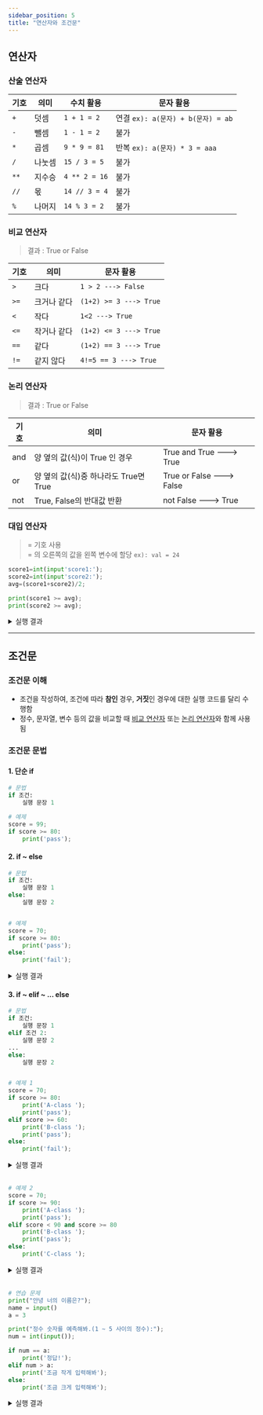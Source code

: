```yaml
---
sidebar_position: 5
title: "연산자와 조건문"
---
```


## 연산자

### 산술 연산자

| 기호 | 의미   | 수치 활용     | 문자 활용                          |
| ---- | ------ | ------------- | ---------------------------------- |
| `+`  | 덧셈   | `1 + 1 = 2`   | 연결 `ex): a(문자) + b(문자) = ab` |
| `-`  | 뺄셈   | `1 - 1 = 2`   | 불가                               |
| `*`  | 곱셈   | `9 * 9 = 81`  | 반복 `ex): a(문자) * 3 = aaa`      |
| `/`  | 나눗셈 | `15 / 3 = 5`  | 불가                               |
| `**` | 지수승 | `4 ** 2 = 16` | 불가                               |
| `//` | 몫     | `14 // 3 = 4` | 불가                               |
| `%`  | 나머지 | `14 % 3 = 2`  | 불가                               |

### 비교 연산자

> 결과 : True or False

| 기호 | 의미        | 문자 활용              |
| ---- | ----------- | ---------------------- |
| `>`  | 크다        | `1 > 2 ---> False`     |
| `>=` | 크거나 같다 | `(1+2) >= 3 ---> True` |
| `<`  | 작다        | `1<2 ---> True`        |
| `<=` | 작거나 같다 | `(1+2) <= 3 ---> True` |
| `==` | 같다        | `(1+2) == 3 ---> True` |
| `!=` | 같지 않다   | `4!=5 == 3 ---> True`  |

### 논리 연산자

> 결과 : True or False

| 기호 | 의미                                  | 문자 활용                |
| ---- | ------------------------------------- | ------------------------ |
| and  | 양 옆의 값(식)이 True 인 경우         | True and True ---> True  |
| or   | 양 옆의 값(식)중 하나라도 True면 True | True or False ---> False |
| not  | True, False의 반대값 반환             | not False ---> True      |

### 대입 연산자

> = 기호 사용  
> = 의 오른쪽의 값을 왼쪽 변수에 할당
> `ex): val = 24`

```python
score1=int(input'score1:');
score2=int(input'score2:');
avg=(score1+score2)/2;

print(score1 >= avg);
print(score2 >= avg);
```

<details>
<summary>실행 결과</summary>
```text
True
False
```
</details>

---

## 조건문

### 조건문 이해

- 조건을 작성하여, 조건에 따라 **참인** 경우, **거짓**인 경우에 대한 실행 코드를 달리 수행함
- 정수, 문자열, 변수 등의 값을 비교할 때 [비교 연산자](#비교-연산자) 또는 [논리 연산자](#논리-연산자)와 함께 사용됨

### 조건문 문법

#### 1. 단순 if

```python
# 문법
if 조건:
    실행 문장 1

# 예제
score = 99;
if score >= 80:
    print('pass');
```

#### 2. if ~ else

```python
# 문법
if 조건:
    실행 문장 1
else:
    실행 문장 2


# 예제
score = 70;
if score >= 80:
    print('pass');
else:
    print('fail');

```

<details>
<summary>실행 결과</summary>
```text
fail
```
</details>

#### 3. if ~ elif ~ ... else

```python
# 문법
if 조건:
    실행 문장 1
elif 조건 2:
    실행 문장 2
...
else:
    실행 문장 2


# 예제 1
score = 70;
if score >= 80:
    print('A-class ');
    print('pass');
elif score >= 60:
    print('B-class ');
    print('pass');
else:
    print('fail');
```

<details>
<summary>실행 결과</summary>
```text
B-class pass
```
</details>

<br />

```python
# 예제 2
score = 70;
if score >= 90:
    print('A-class ');
    print('pass');
elif score < 90 and score >= 80
    print('B-class ');
    print('pass');
else:
    print('C-class ');
```

<details>
<summary>실행 결과</summary>
```text
C-class
```
</details>

<br />

```python
# 연습 문제
print("안녕 너의 이름은?");
name = input()
a = 3

print("정수 숫자를 예측해봐.(1 ~ 5 사이의 정수):");
num = int(input());

if num == a:
    print('정답!');
elif num > a:
    print('조금 작게 입력해봐');
else:
    print('조금 크게 입력해봐');
```

<details>
<summary>실행 결과</summary>
```text
안녕 너의 이름은? hyoloui
정수 숫자를 예측해봐.(1 ~ 5 사이의 정수): 4
조금 작게 입력해봐
```
</details>

